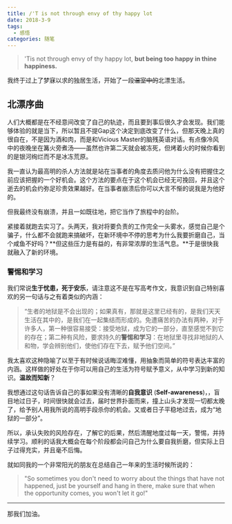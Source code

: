 ```yaml
---
title: /'T is not through envy of thy happy lot
date: 2018-3-9
tags:
  - 感悟
categories: 随笔
---
```


> 'Tis not through envy of thy happy lot,
> **but being too happy in thine happiness.**

我终于过上了梦寐以求的独居生活，开始了一段~~温室中的~~北漂生活。

<!--more-->

## 北漂序曲

人们大概都是在不经意间改变了自己的轨迹，而且要到事后很久才会发现。我们能够体验的就是当下，所以暂且不提Gap这个决定到底改变了什么，但那天晚上真的很自在，不是因为酒和肉，而是和Vicious Master的脑残英语对话。有点像冷风中的夜晚坐在篝火旁煮汤——虽然也许第二天就会被冻死，但烤着火的时候你看到的是银河绚烂而不是冰冻荒原。

我一直认为最高明的杀人方法就是站在当事者的角度去质问他为什么没有把握住之前应该把握的一个好机会。这个方法的要点在于这个机会已经无可挽回，并且这个逝去的机会约弥足珍贵效果越好。在当事者崩溃后你可以大言不惭的说我是为他好的。

但我最终没有崩溃，并且一如既往地，把它当作了旅程中的台阶。

紧接着就跑去实习了。头两天，我对将要负责的工作完全一头雾水，感觉自己是个骗子，什么都不会就跑来搞破坏，在新环境中不停的思考为什么我要折磨自己，当个咸鱼不好吗？**但这些压力是有益的，有非常浓厚的生活气息。**于是很快我就融入了新的环境。

### 警惕和学习

我们常说**生于忧患，死于安乐**，请注意这不是在写高考作文，我意识到自己特别喜欢的另一句话与之有着类似的内涵：

>“生者的地狱是不会出现的；如果真有，那就是这里已经有的，是我们天天生活在其中的，是我们在一起集结而形成的。免遭痛苦的办法有两种，对于许多人，第一种很容易接受：接受地狱，成为它的一部分，直至感觉不到它的存在；第二种有风险，要求持久的**警惕和学习**：在地狱里寻找非地狱的人和物，学会辨别他们，使他们存在下去，赋予他们空间。”

我太喜欢这种隐喻了以至于有时候说话晦涩难懂，用抽象而简单的符号表达丰富的内涵。这样做的好处在于你可以用自己的生活为符号赋予意义，从中学习到新的知识。**温故而知新**？

我想通过这句话告诉自己的事如果没有清晰的**自我意识** (**Self-awareness**)，，盲目地过日子，时间很快就会过去，届时世界扑面而来，撞上山头才发现一切都太晚了，给予别人用我所说的高明手段杀你的机会。又或者日子平稳地过去，成为“地狱的一部分”。

所以，承认失败的风险存在，了解它的后果，然后清醒地度过每一天，警惕，并持续学习。顺利的话我大概会在每个阶段都会问自己为什么要自我折磨，但实际上日子过得充实，并且毫不后悔。

就如同我的一个非常阳光的朋友在总结自己一年来的生活时候所说的：

> "So sometimes you don't need to worry about the things that have not happened, just be yourself and hang in there, make sure that when the opportunity comes, you won't let it go!"

***

那我们加油。